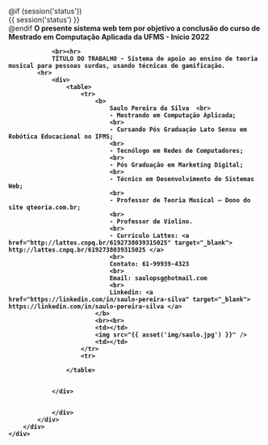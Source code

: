 <div class="container">
    <div class="row justify-content-center">
        <div class="col-md-12">
            <div class="card">
                 <div class="card-body">
                    @if (session('status'))
                        <div class="alert alert-success" role="alert">
                            {{ session('status') }}
                        </div>
                    @endif
            <b>
                O presente sistema web tem por objetivo a conclusão do curso de
                Mestrado em Computação Aplicada da UFMS - Início 2022

                <br><hr>
                TÍTULO DO TRABALHO - Sistema de apoio ao ensino de teoria musical para pessoas surdas, usando técnicas de gamificação.
            <hr>
                <div>
                    <table>
                        <tr>
                            <b>
                                Saulo Pereira da Silva  <br>
                                - Mestrando em Computação Aplicada;
                                <br>
                                - Cursando Pós Graduação Lato Sensu em Robótica Educacional no IFMS;
                                <br>
                                - Tecnólogo em Redes de Computadores;
                                <br>
                                - Pós Graduação em Marketing Digital;
                                <br>
                                - Técnico em Desenvolvimento de Sistemas Web;
                                <br>
                                - Professor de Teoria Musical – Dono do site qteoria.com.br;
                                <br>
                                - Professor de Violino.
                                <br>
                                - Currículo Lattes: <a href="http://lattes.cnpq.br/6192738039315025" target="_blank"> http://lattes.cnpq.br/6192738039315025 </a>
                                <br>
                                Contato: 61-99939-4323
                                <br>
                                Email: saulopsg@hotmail.com
                                <br>
                                Linkedin: <a href="https://linkedin.com/in/saulo-pereira-silva" target="_blank"> https://linkedin.com/in/saulo-pereira-silva </a>
                            </b>
                            <br><br>
                            <td></td>
                            <img src="{{ asset('img/saulo.jpg') }}" />
                            <td></td>
                        </tr>
                        <tr>

                    </table>


                </div>


                </div>
            </div>
        </div>
    </div>
</div>